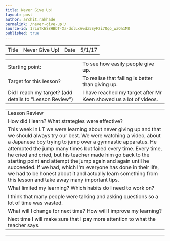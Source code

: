 ```yaml
---
title: Never Give Up!
layout: post
author: archit.rakhade
permalink: /never-give-up!/
source-id: 1rLuTkES8HBbT-Xa-dslLxAvdz5SyF2i7Oqo_waOa1M8
published: true
---
```

<table>
  <tr>
    <td>Title</td>
    <td>Never Give Up!</td>
    <td>Date</td>
    <td>5/1/17</td>
  </tr>
</table>


<table>
  <tr>
    <td>Starting point:</td>
    <td>To see how easily people give up.</td>
  </tr>
  <tr>
    <td>Target for this lesson?</td>
    <td>To realise that failing is better than giving up.</td>
  </tr>
  <tr>
    <td>Did I reach my target? 
(add details to "Lesson Review")</td>
    <td>I have reached my target after Mr Keen showed us a lot of videos.</td>
  </tr>
</table>


<table>
  <tr>
    <td>Lesson Review</td>
  </tr>
  <tr>
    <td>How did I learn? What strategies were effective? </td>
  </tr>
  <tr>
    <td>This week in I.T we were learning about never giving up and that we should always try our best. We were watching a video, about a Japanese boy trying to jump over a gymnastic apparatus. He attempted the jump many times but failed every time. Every time, he cried and cried, but his teacher made him go back to the starting point and attempt the jump again and again until he succeeded. If we had, which I'm everyone has done in their life, we had to be honest about it and actually learn something from this lesson and take away many important tips.</td>
  </tr>
  <tr>
    <td>What limited my learning? Which habits do I need to work on? </td>
  </tr>
  <tr>
    <td>I think that many people were talking and asking questions so a lot of time was wasted. </td>
  </tr>
  <tr>
    <td>What will I change for next time? How will I improve my learning?</td>
  </tr>
  <tr>
    <td>Next time I will make sure that I pay more attention to what the teacher says.</td>
  </tr>
</table>


** **


